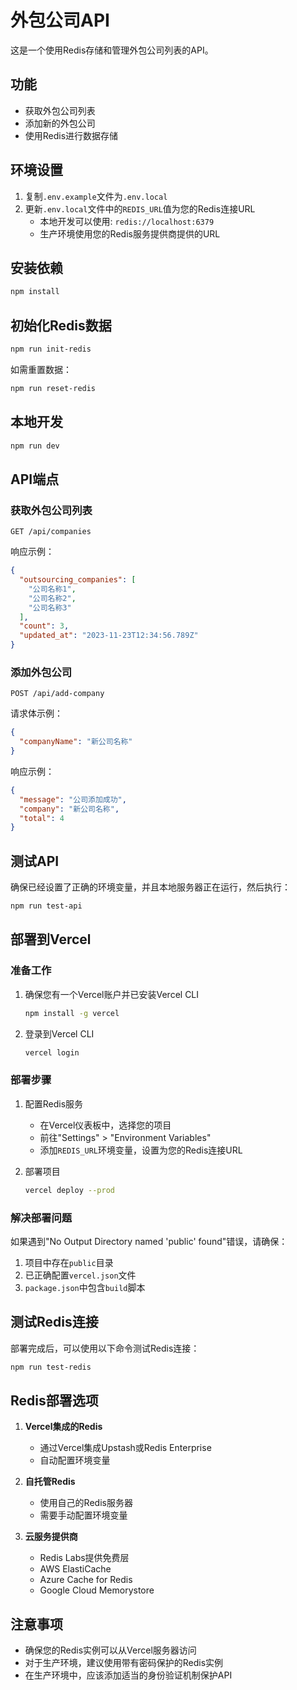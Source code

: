 # 外包公司API

这是一个使用Redis存储和管理外包公司列表的API。

## 功能

- 获取外包公司列表
- 添加新的外包公司
- 使用Redis进行数据存储

## 环境设置

1. 复制`.env.example`文件为`.env.local`
2. 更新`.env.local`文件中的`REDIS_URL`值为您的Redis连接URL
   - 本地开发可以使用: `redis://localhost:6379`
   - 生产环境使用您的Redis服务提供商提供的URL

## 安装依赖

```bash
npm install
```

## 初始化Redis数据

```bash
npm run init-redis
```

如需重置数据：

```bash
npm run reset-redis
```

## 本地开发

```bash
npm run dev
```

## API端点

### 获取外包公司列表

```
GET /api/companies
```

响应示例：

```json
{
  "outsourcing_companies": [
    "公司名称1",
    "公司名称2",
    "公司名称3"
  ],
  "count": 3,
  "updated_at": "2023-11-23T12:34:56.789Z"
}
```

### 添加外包公司

```
POST /api/add-company
```

请求体示例：

```json
{
  "companyName": "新公司名称"
}
```

响应示例：

```json
{
  "message": "公司添加成功",
  "company": "新公司名称",
  "total": 4
}
```

## 测试API

确保已经设置了正确的环境变量，并且本地服务器正在运行，然后执行：

```bash
npm run test-api
```

## 部署到Vercel

### 准备工作

1. 确保您有一个Vercel账户并已安装Vercel CLI
   ```bash
   npm install -g vercel
   ```

2. 登录到Vercel CLI
   ```bash
   vercel login
   ```

### 部署步骤

1. 配置Redis服务
   - 在Vercel仪表板中，选择您的项目
   - 前往"Settings" > "Environment Variables"
   - 添加`REDIS_URL`环境变量，设置为您的Redis连接URL

2. 部署项目
   ```bash
   vercel deploy --prod
   ```

### 解决部署问题

如果遇到"No Output Directory named 'public' found"错误，请确保：

1. 项目中存在`public`目录
2. 已正确配置`vercel.json`文件
3. `package.json`中包含`build`脚本

## 测试Redis连接

部署完成后，可以使用以下命令测试Redis连接：

```bash
npm run test-redis
```

## Redis部署选项

1. **Vercel集成的Redis**
   - 通过Vercel集成Upstash或Redis Enterprise
   - 自动配置环境变量

2. **自托管Redis**
   - 使用自己的Redis服务器
   - 需要手动配置环境变量

3. **云服务提供商**
   - Redis Labs提供免费层
   - AWS ElastiCache
   - Azure Cache for Redis
   - Google Cloud Memorystore

## 注意事项

- 确保您的Redis实例可以从Vercel服务器访问
- 对于生产环境，建议使用带有密码保护的Redis实例
- 在生产环境中，应该添加适当的身份验证机制保护API 